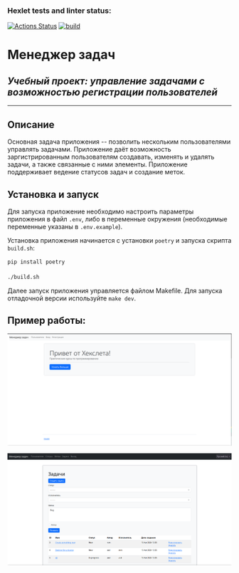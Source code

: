 ### Hexlet tests and linter status:
[![Actions Status](https://github.com/remortalite/python-project-52/actions/workflows/hexlet-check.yml/badge.svg)](https://github.com/remortalite/python-project-52/actions)
[![build](https://github.com/remortalite/python-project-52/actions/workflows/build.yml/badge.svg)](https://github.com/remortalite/python-project-52/actions/workflows/build.yml)

# Менеджер задач

## *Учебный проект: управление задачами с возможностью регистрации пользователей*

---

## Описание

Основная задача приложения -- позволить нескольким пользователями управлять задачами.
Приложение даёт возможность заргистрированным пользователям создавать, изменять и удалять задачи,
а также связанные с ними элементы. Приложение поддерживает ведение статусов задач и создание меток.

## Установка и запуск

Для запуска приложение необходимо настроить параметры приложения в файл `.env`, либо в переменные окружения (необходимые переменные указаны в `.env.example`).

Установка приложения начинается с установки `poetry` и запуска скрипта `build.sh`:

```bash
pip install poetry

./build.sh
```

Далее запуск приложения управляется файлом Makefile. 
Для запуска отладочной версии используйте `make dev`.

## Пример работы:

![Screenshot 1](.github/images/2024-08-17_19-22.png)

![Screenshot 1](.github/images/2024-08-17_19-23.png)
